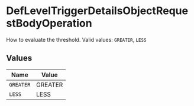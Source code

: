 # DefLevelTriggerDetailsObjectRequestBodyOperation

How to evaluate the threshold.  Valid values: `GREATER`, `LESS`


## Values

| Name      | Value     |
| --------- | --------- |
| `GREATER` | GREATER   |
| `LESS`    | LESS      |